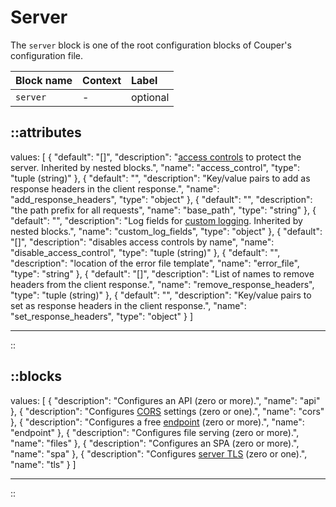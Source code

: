 # Server

The `server` block is one of the root configuration blocks of Couper's configuration file.

| Block name | Context | Label    |
|:-----------|:--------|:---------|
| `server`   | -       | optional |

::attributes
---
values: [
  {
    "default": "[]",
    "description": "[access controls](../access-control) to protect the server. Inherited by nested blocks.",
    "name": "access_control",
    "type": "tuple (string)"
  },
  {
    "default": "",
    "description": "Key/value pairs to add as response headers in the client response.",
    "name": "add_response_headers",
    "type": "object"
  },
  {
    "default": "",
    "description": "the path prefix for all requests",
    "name": "base_path",
    "type": "string"
  },
  {
    "default": "",
    "description": "Log fields for [custom logging](/observation/logging#custom-logging). Inherited by nested blocks.",
    "name": "custom_log_fields",
    "type": "object"
  },
  {
    "default": "[]",
    "description": "disables access controls by name",
    "name": "disable_access_control",
    "type": "tuple (string)"
  },
  {
    "default": "",
    "description": "location of the error file template",
    "name": "error_file",
    "type": "string"
  },
  {
    "default": "[]",
    "description": "List of names to remove headers from the client response.",
    "name": "remove_response_headers",
    "type": "tuple (string)"
  },
  {
    "default": "",
    "description": "Key/value pairs to set as response headers in the client response.",
    "name": "set_response_headers",
    "type": "object"
  }
]

---
::

::blocks
---
values: [
  {
    "description": "Configures an API (zero or more).",
    "name": "api"
  },
  {
    "description": "Configures [CORS](/configuration/block/cors) settings (zero or one).",
    "name": "cors"
  },
  {
    "description": "Configures a free [endpoint](/configuration/block/endpoint) (zero or more).",
    "name": "endpoint"
  },
  {
    "description": "Configures file serving (zero or more).",
    "name": "files"
  },
  {
    "description": "Configures an SPA (zero or more).",
    "name": "spa"
  },
  {
    "description": "Configures [server TLS](/configuration/block/server_tls) (zero or one).",
    "name": "tls"
  }
]

---
::
